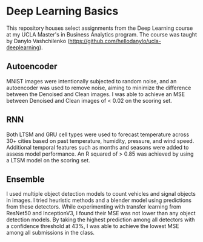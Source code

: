 # Deep Learning Basics

This repository houses select assignments from the Deep Learning course at my UCLA Master's in Business Analytics program. The course was taught by Danylo Vashchilenko (https://github.com/hellodanylo/ucla-deeplearning).

## Autoencoder
MNIST images were intentionally subjected to random noise, and an autoencoder was used to remove noise, aiming to minimize the difference between the Denoised and Clean images. I was able to achieve an MSE between Denoised and Clean images of < 0.02 on the scoring set.

## RNN
Both LTSM and GRU cell types were used to forecast temperature across 30+ cities based on past temperature, humidity, pressure, and wind speed. Additional temporal features such as months and seasons were added to assess model performance. An R squared of > 0.85 was achieved by using a LTSM model on the scoring set.

## Ensemble
I used multiple object detection models to count vehicles and signal objects in images. I tried heuristic methods and a blender model using predictions from these detectors. While experimenting with transfer learning from ResNet50 and InceptionV3, I found their MSE was not lower than any object detection models. By taking the highest prediction among all detectors with a confidence threshold at 43%, I was able to achieve the lowest MSE among all submissions in the class.
